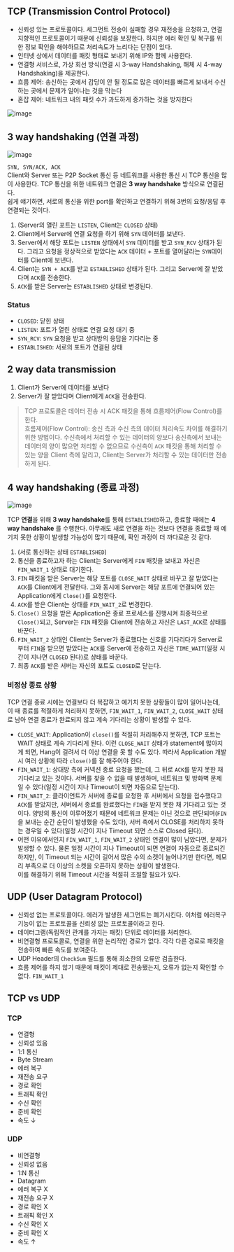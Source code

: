 ## TCP (Transmission Control Protocol)
- 신뢰성 있는 프로토콜이다. 세그먼트 전송이 실패할 경우 재전송을 요청하고, 연결지향적인 프로토콜이기 때문에 신뢰성을 보장한다. 
하지만 에러 확인 및 복구를 위한 정보 확인을 해야하므로 처리속도가 느리다는 단점이 있다.  
- 인터넷 상에서 데이터를 패킷 형태로 보내기 위해 IP와 함께 사용한다.  
- 연결형 서비스로, 가상 회선 방식(연결 시 3-way Handshaking, 해체 시 4-way Handshaking)을 제공한다.
- 흐름 제어: 송신하는 곳에서 감당이 안 될 정도로 많은 데이터를 빠르게 보내서 수신하는 곳에서 문제가 일어나는 것을 막는다
- 혼잡 제어: 네트워크 내의 패킷 수가 과도하게 증가하는 것을 방지한다

![image](https://user-images.githubusercontent.com/37951612/78031748-ead3d680-739e-11ea-8d14-e3ec47d8e978.png)

## 3 way handshaking (연결 과정)

![image](https://user-images.githubusercontent.com/37951612/78031583-b3fdc080-739e-11ea-9327-5efee3284daf.png)

`SYN, SYN/ACK, ACK`  
Client와 Server 또는 P2P Socket 통신 등 네트워크를 사용한 통신 시 TCP 통신을 많이 사용한다. TCP 통신을 위한 네트워크 연결은 **3 way handshake** 방식으로 연결된다.  
쉽게 얘기하면, 서로의 통신을 위한 port를 확인하고 연결하기 위해 3번의 요청/응답 후 연결되는 것이다.

1. (Server의 열린 포트는 `LISTEN`, Client는 `CLOSED` 상태)
2. Client에서 Server에 연결 요청을 하기 위해 `SYN` 데이터를 보낸다.
3. Server에서 해당 포트는 `LISTEN` 상태에서 `SYN` 데이터를 받고 `SYN_RCV` 상태가 된다. 그리고 요청을 정상적으로 받았다는 `ACK` 데이터 + 포트를 열어달라는 `SYN`데이터를 Client에 보낸다.
4. Client는 `SYN + ACK`를 받고 `ESTABLISHED` 상태가 된다. 그리고 Server에 잘 받았다며 `ACK`를 전송한다.
5. `ACK`를 받은 Server는 `ESTABLISHED` 상태로 변경된다.

### Status
- `CLOSED`: 닫힌 상태
- `LISTEN`: 포트가 열린 상태로 연결 요청 대기 중
- `SYN_RCV`: `SYN` 요청을 받고 상대방의 응답을 기다리는 중
- `ESTABLISHED`: 서로의 포트가 연결된 상태

## 2 way data transmission
1. Client가 Server에 데이터를 보낸다
2. Server가 잘 받았다며 Client에게 `ACK`을 전송한다.

> TCP 프로토콜은 데이터 전송 시 ACK 패킷을 통해 흐름제어(Flow Control)를 한다.  
흐름제어(Flow Control): 송신 측과 수신 측의 데이터 처리속도 차이를 해결하기 위한 방법이다. 수신측에서 처리할 수 있는 데이터의 양보다 송신측에서 보내는 데이터의 양이 많으면 처리할 수 없으므로 수신측이 `ACK` 패킷을 통해 처리할 수 있는 양을 Client 측에 알리고, Client는 Server가 처리할 수 있는 데이터만 전송하게 된다.

## 4 way handshaking (종료 과정)

![image](https://user-images.githubusercontent.com/37951612/78031732-e6a7b900-739e-11ea-879a-eb8552f269b4.png)

TCP **연결**을 위해 **3 way handshake**를 통해 `ESTABLISHED`하고, 종료할 때에는 **4 way handshake** 를 수행한다. 아무래도 새로 연결을 하는 것보다 연결을 종료할 때 예기치 못한 상황이 발생할 가능성이 많기 때문에, 확인 과정이 더 까다로운 것 같다.

1. (서로 통신하는 상태 `ESTABLISHED`)
2. 통신을 종료하고자 하는 Client는 Server에게 `FIN` 패킷을 보내고 자신은 `FIN_WAIT_1` 상태로 대기한다.
3. `FIN` 패킷을 받은 Server는 해당 포트를 `CLOSE_WAIT` 상태로 바꾸고 잘 받았다는 `ACK`를 Client에게 전달한다. 그와 동시에 Server는 해당 포트에 연결되어 있는 Application에게 `Close()`를 요청한다.
4. `ACK`를 받은 Client는 상태를 `FIN_WAIT_2`로 변경한다.
5. `Close()` 요청을 받은 Application은 종료 프로세스를 진행시켜 최종적으로 `Close()`되고, Server는 `FIN` 패킷을 Client에 전송하고 자신은 `LAST_ACK`로 상태를 바꾼다.
6. `FIN_WAIT_2` 상태인 Client는 Server가 종료했다는 신호를 기다리다가 Server로부터 `FIN`을 받으면 받았다는 `ACK`를 Server에 전송하고 자신은 `TIME_WAIT`(일정 시간이 지나면 `CLOSED` 된다)로 상태를 바꾼다.
7. 최종 `ACK`를 받은 서버는 자신의 포트도 `CLOSED`로 닫는다.

### 비정상 종료 상황
TCP 연결 종료 시에는 연결보다 더 복잡하고 예기치 못한 상황들이 많이 일어나는데, 이 때 종료를 적절하게 처리하지 못하면, `FIN_WAIT_1`, `FIN_WAIT_2`, `CLOSE_WAIT` 상태로 남아 연결 종료가 완료되지 않고 계속 기다리는 상황이 발생할 수 있다.

- `CLOSE_WAIT`: Application이 `close()`를 적절히 처리해주지 못하면, TCP 포트는 WAIT 상태로 계속 기다리게 된다. 이런 `CLOSE_WAIT` 상태가 statement에 많아지게 되면, Hang이 걸려서 더 이상 연결을 못 할 수도 있다. 따라서 Application 개발 시 여러 상황에 따라 `close()`를 잘 해주어야 한다.
- `FIN_WAIT_1`: 상대방 측에 커넥션 종료 요청을 했는데, 그 뒤로 `ACK`를 받지 못한 채 기다리고 있는 것이다. 서버를 찾을 수 없을 때 발생하며, 네트워크 및 방화벽 문제일 수 있다(일정 시간이 지나 Timeout이 되면 자동으로 닫는다).
- `FIN_WAIT_2`: 클라이언트가 서버에 종료를 요청한 후 서버에서 요청을 접수했다고 `ACK`를 받았지만, 서버에서 종료를 완료했다는 `FIN`을 받지 못한 채 기다리고 있는 것이다. 양방의 통신이 이루어졌기 때문에 네트워크 문제는 아닌 것으로 판단되며(`FIN`을 보내는 순간 순단이 발생했을 수도 있다), 서버 측에서 CLOSE를 처리하지 못하는 경우일 수 있다(일정 시간이 지나 Timeout 되면 스스로 Closed 된다).
- 어떤 이유에서인지 `FIN_WAIT_1`, `FIN_WAIT_2` 상태인 연결이 많이 남았다면, 문제가 발생할 수 있다. 물론 일정 시간이 지나 Timeout이 되면 연결이 자동으로 종료되긴 하지만, 이 Timeout 되는 시간이 길어서 많은 수의 소켓이 늘어나기만 한다면, 메모리 부족으로 더 이상의 소켓을 오픈하지 못하는 상황이 발생한다.  
  이를 해결하기 위해 Timeout 시간을 적절히 조절할 필요가 있다.

## UDP (User Datagram Protocol)
- 신뢰성 없는 프로토콜이다. 에러가 발생한 세그먼트는 폐기시킨다. 이처럼 에러복구 기능이 없는 프로토콜을 신뢰성 없는 프로토콜이라고 한다.
- 데이터그램(독립적인 관계를 가지는 패킷) 단위로 데이터를 처리한다.
- 비연결형 프로토콜로, 연결을 위한 논리적인 경로가 없다. 각각 다른 경로로 패킷을 전송하여 빠른 속도를 보여준다.
- UDP Header의 `CheckSum` 필드를 통해 최소한의 오류만 검출한다.
- 흐름 제어를 하지 않기 때문에 패킷이 제대로 전송됐는지, 오류가 없는지 확인할 수 없다.
`FIN_WAIT_1`
## TCP vs UDP

### TCP
- 연결형
- 신뢰성 있음
- 1:1 통신
- Byte Stream
- 에러 복구
- 재전송 요구
- 경로 확인
- 트래픽 확인
- 수신 확인
- 준비 확인
- 속도 ↓
  
### UDP
- 비연결형
- 신뢰성 없음
- 1:N 통신
- Datagram
- 에러 복구 X
- 재전송 요구 X
- 경로 확인 X
- 트래픽 확인 X
- 수신 확인 X
- 준비 확인 X
- 속도 ↑
